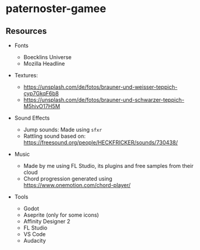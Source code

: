 # paternoster-gamee


## Resources

- Fonts
    - Boecklins Universe
    - Mozilla Headline

- Textures:
    - https://unsplash.com/de/fotos/brauner-und-weisser-teppich-cyp7GkqF6b8
    - https://unsplash.com/de/fotos/brauner-und-schwarzer-teppich-M5hivO17H5M

- Sound Effects
    - Jump sounds: Made using `sfxr`
    - Rattling sound based on: https://freesound.org/people/HECKFRICKER/sounds/730438/

- Music
    - Made by me using FL Studio, its plugins and free samples from their cloud
    - Chord progression generated using https://www.onemotion.com/chord-player/

- Tools
    - Godot
    - Aseprite (only for some icons)
    - Affinity Designer 2
    - FL Studio
    - VS Code
    - Audacity